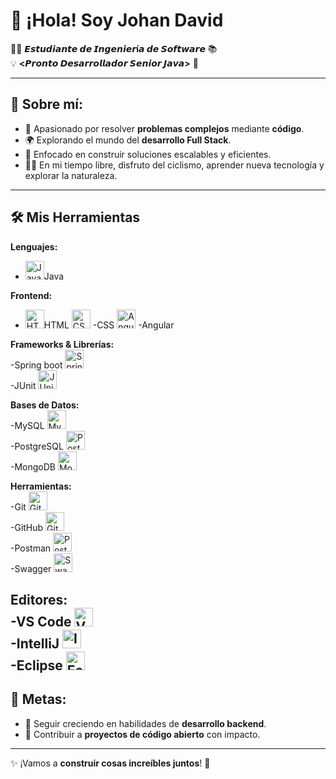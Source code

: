 # 👋 ¡Hola! Soy Johan David  

👨‍💻 **𝙀𝙨𝙩𝙪𝙙𝙞𝙖𝙣𝙩𝙚 𝙙𝙚 𝙄𝙣𝙜𝙚𝙣𝙞𝙚𝙧í𝙖 𝙙𝙚 𝙎𝙤𝙛𝙩𝙬𝙖𝙧𝙚** 📚  
💡 **<𝙋𝙧𝙤𝙣𝙩𝙤 𝘿𝙚𝙨𝙖𝙧𝙧𝙤𝙡𝙡𝙖𝙙𝙤𝙧 𝙎𝙚𝙣𝙞𝙤𝙧 𝙅𝙖𝙫𝙖>** 🚀  

---

## 🌟 **Sobre mí:**

- 🔧 Apasionado por resolver **problemas complejos** mediante **código**.  
- 🌍 Explorando el mundo del **desarrollo Full Stack**.  
- 🎯 Enfocado en construir soluciones escalables y eficientes.  
- 🚴‍♂️ En mi tiempo libre, disfruto del ciclismo, aprender nueva tecnología y explorar la naturaleza.  

---

## 🛠️ Mis Herramientas

**Lenguajes:**  
- <img src="https://cdn.jsdelivr.net/gh/devicons/devicon/icons/java/java-original.svg" width="30" alt="Java" />Java 

**Frontend:**  
- <img src="https://cdn.jsdelivr.net/gh/devicons/devicon/icons/html5/html5-original.svg" width="30" alt="HTML" />HTML <img src="https://cdn.jsdelivr.net/gh/devicons/devicon/icons/css3/css3-original.svg" width="30" alt="CSS" /> -CSS  <img src="https://cdn.jsdelivr.net/gh/devicons/devicon/icons/angularjs/angularjs-original.svg" width="30" alt="Angular" />  -Angular 



**Frameworks & Librerías:**  
-Spring boot <img src="https://cdn.jsdelivr.net/gh/devicons/devicon/icons/spring/spring-original.svg" width="30" alt="Spring" />  
-JUnit <img src="https://cdn.jsdelivr.net/gh/devicons/devicon/icons/junit/junit-original.svg" width="30" alt="JUnit" />

**Bases de Datos:**  
-MySQL <img src="https://cdn.jsdelivr.net/gh/devicons/devicon/icons/mysql/mysql-original.svg" width="30" alt="MySQL" />  
-PostgreSQL <img src="https://cdn.jsdelivr.net/gh/devicons/devicon/icons/postgresql/postgresql-original.svg" width="30" alt="PostgreSQL" />  
-MongoDB <img src="https://cdn.jsdelivr.net/gh/devicons/devicon/icons/mongodb/mongodb-original.svg" width="30" alt="MongoDB" />

**Herramientas:**  
-Git <img src="https://cdn.jsdelivr.net/gh/devicons/devicon/icons/git/git-original.svg" width="30" alt="Git" />  
-GitHub <img src="https://cdn.jsdelivr.net/gh/devicons/devicon/icons/github/github-original.svg" width="30" alt="GitHub" />  
-Postman <img src="https://cdn.jsdelivr.net/gh/devicons/devicon/icons/postman/postman-original.svg" width="30" alt="Postman" />  
-Swagger <img src="https://cdn.jsdelivr.net/gh/devicons/devicon/icons/swagger/swagger-original.svg" width="30" alt="Swagger" />

**Editores:**  
-VS Code <img src="https://cdn.jsdelivr.net/gh/devicons/devicon/icons/vscode/vscode-original.svg" width="30" alt="VS Code" />  
-IntelliJ <img src="https://cdn.jsdelivr.net/gh/devicons/devicon/icons/intellij/intellij-original.svg" width="30" alt="IntelliJ" />  
-Eclipse <img src="https://cdn.jsdelivr.net/gh/devicons/devicon/icons/eclipse/eclipse-original.svg" width="30" alt="Eclipse" />
---

## 🎯 **Metas:**

- 🌱 Seguir creciendo en habilidades de **desarrollo backend**.  
- 🚀 Contribuir a **proyectos de código abierto** con impacto.  

---

✨ ¡Vamos a **construir cosas increíbles juntos**! 🚀















